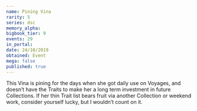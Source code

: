 ```yaml
---
name: Pining Vina
rarity: 5
series: dsc
memory_alpha:
bigbook_tier: 9
events: 29
in_portal:
date: 24/10/2019
obtained: Event
mega: false
published: true
---
```


This Vina is pining for the days when she got daily use on Voyages, and doesn’t have the Traits to make her a long term investment in future Collections. If her thin Trait list bears fruit via another Collection or weekend work, consider yourself lucky, but I wouldn’t count on it.
